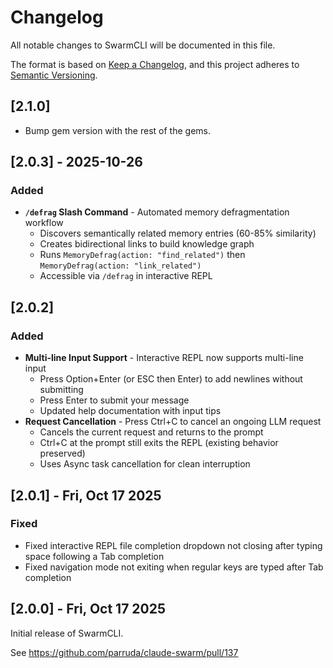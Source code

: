 # Changelog

All notable changes to SwarmCLI will be documented in this file.

The format is based on [Keep a Changelog](https://keepachangelog.com/en/1.0.0/),
and this project adheres to [Semantic Versioning](https://semver.org/spec/v2.0.0.html).

## [2.1.0]
- Bump gem version with the rest of the gems.

## [2.0.3] - 2025-10-26

### Added
- **`/defrag` Slash Command** - Automated memory defragmentation workflow
  - Discovers semantically related memory entries (60-85% similarity)
  - Creates bidirectional links to build knowledge graph
  - Runs `MemoryDefrag(action: "find_related")` then `MemoryDefrag(action: "link_related")`
  - Accessible via `/defrag` in interactive REPL

## [2.0.2]

### Added
- **Multi-line Input Support** - Interactive REPL now supports multi-line input
  - Press Option+Enter (or ESC then Enter) to add newlines without submitting
  - Press Enter to submit your message
  - Updated help documentation with input tips
- **Request Cancellation** - Press Ctrl+C to cancel an ongoing LLM request
  - Cancels the current request and returns to the prompt
  - Ctrl+C at the prompt still exits the REPL (existing behavior preserved)
  - Uses Async task cancellation for clean interruption

## [2.0.1] - Fri, Oct 17 2025

### Fixed

- Fixed interactive REPL file completion dropdown not closing after typing space following a Tab completion
- Fixed navigation mode not exiting when regular keys are typed after Tab completion

## [2.0.0] - Fri, Oct 17 2025

Initial release of SwarmCLI.

See https://github.com/parruda/claude-swarm/pull/137
